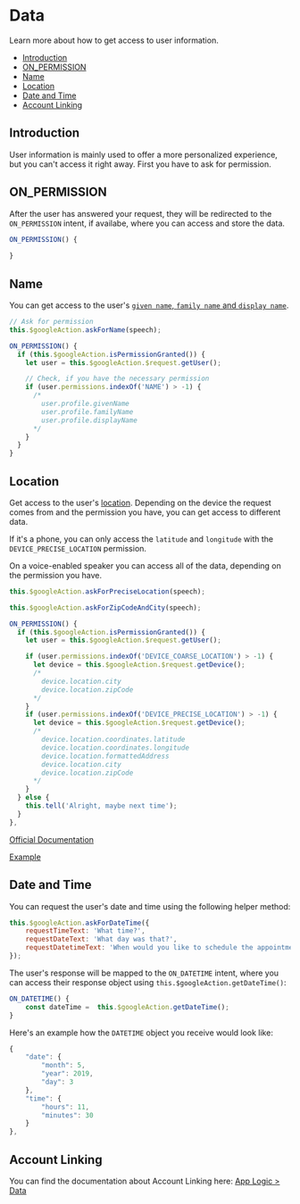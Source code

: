# Data

Learn more about how to get access to user information.

* [Introduction](#introduction)
* [ON_PERMISSION](#onpermission)
* [Name](#name)
* [Location](#location)
* [Date and Time](#date-and-time)
* [Account Linking](#account-linking)

## Introduction

User information is mainly used to offer a more personalized experience, but you can't access it right away. First you have to ask for permission.

## ON_PERMISSION

After the user has answered your request, they will be redirected to the `ON_PERMISSION` intent, if availabe, where you can access and store the data.

```javascript
ON_PERMISSION() {
  
}
```

## Name

You can get access to the user's [`given name`, `family name` and `display name`](https://developers.google.com/actions/reference/v1/conversation#UserProfile). 

```javascript
// Ask for permission
this.$googleAction.askForName(speech);
```
```javascript
ON_PERMISSION() {
  if (this.$googleAction.isPermissionGranted()) {
    let user = this.$googleAction.$request.getUser();

    // Check, if you have the necessary permission
    if (user.permissions.indexOf('NAME') > -1) {
      /* 
        user.profile.givenName
        user.profile.familyName
        user.profile.displayName
      */
    }
  }
}
```

## Location

Get access to the user's [location](https://developers.google.com/actions/reference/v1/conversation#Device).
Depending on the device the request comes from and the permission you have, you can get access to different data. 

If it's a phone, you can only access the `latitude` and `longitude` with the `DEVICE_PRECISE_LOCATION` permission.

On a voice-enabled speaker you can access all of the data, depending on the permission you have.

```javascript
this.$googleAction.askForPreciseLocation(speech);

this.$googleAction.askForZipCodeAndCity(speech);
```
```javascript
ON_PERMISSION() {
  if (this.$googleAction.isPermissionGranted()) {
    let user = this.$googleAction.$request.getUser();

    if (user.permissions.indexOf('DEVICE_COARSE_LOCATION') > -1) {
      let device = this.$googleAction.$request.getDevice();
      /*
        device.location.city
        device.location.zipCode
      */
    }
    if (user.permissions.indexOf('DEVICE_PRECISE_LOCATION') > -1) {
      let device = this.$googleAction.$request.getDevice();
      /*
        device.location.coordinates.latitude
        device.location.coordinates.longitude
        device.location.formattedAddress
        device.location.city
        device.location.zipCode
      */
    }
  } else {
    this.tell('Alright, maybe next time');
  }
},
```
[Official Documentation](https://developers.google.com/actions/assistant/helpers#place_and_location)

[Example](https://github.com/jovotech/jovo-framework/tree/master/examples/02_googleassistant/ask-for-x)

## Date and Time

You can request the user's date and time using the following helper method:

```javascript
this.$googleAction.askForDateTime({
    requestTimeText: 'What time?',
    requestDateText: 'What day was that?',
    requestDatetimeText: 'When would you like to schedule the appointment?',
});
```

The user's response will be mapped to the `ON_DATETIME` intent, where you can access their response object using `this.$googleAction.getDateTime()`:

```javascript
ON_DATETIME() {
    const dateTime =  this.$googleAction.getDateTime();
}
```

Here's an example how the `DATETIME` object you receive would look like:

```javascript
{
    "date": {
        "month": 5,
        "year": 2019,
        "day": 3
    },
    "time": {
        "hours": 11,
        "minutes": 30
    }
},
```

## Account Linking

You can find the documentation about Account Linking here: [App Logic > Data](../../basic-concepts/data/README.md#account-linking, './data#account-linking')

<!--[metadata]: {"description": "Learn more about how to use data with the Google Assistant",
"route": "google-assistant/data" }-->
